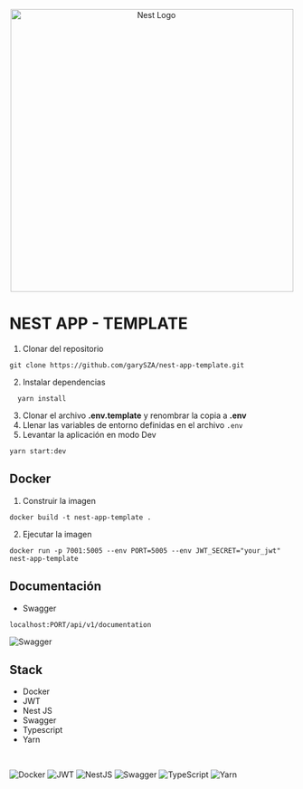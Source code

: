 <p align="center">
  <a href="http://nestjs.com/" target="blank"><img src="https://nestjs.com/img/logo-small.svg" width="500" alt="Nest Logo" /></a>
</p>

# NEST APP - TEMPLATE

1. Clonar del repositorio
```
git clone https://github.com/garySZA/nest-app-template.git
```
2. Instalar dependencias
```
  yarn install
```
3. Clonar el archivo __.env.template__ y renombrar la copia a __.env__
4. Llenar las variables de entorno definidas en el archivo ```.env```
5. Levantar la aplicación en modo Dev
```
yarn start:dev
```

## Docker

1. Construir la imagen
```
docker build -t nest-app-template .
```
2. Ejecutar la imagen
```
docker run -p 7001:5005 --env PORT=5005 --env JWT_SECRET="your_jwt" nest-app-template
```

## Documentación
* Swagger
```
localhost:PORT/api/v1/documentation
```

![Swagger](https://img.shields.io/badge/-Swagger-%23Clojure?style=for-the-badge&logo=swagger&logoColor=white)

## Stack
* Docker
* JWT
* Nest JS
* Swagger
* Typescript
* Yarn

<br/>

![Docker](https://img.shields.io/badge/docker-%230db7ed.svg?style=for-the-badge&logo=docker&logoColor=white)
![JWT](https://img.shields.io/badge/JWT-black?style=for-the-badge&logo=JSON%20web%20tokens)
![NestJS](https://img.shields.io/badge/nestjs-%23E0234E.svg?style=for-the-badge&logo=nestjs&logoColor=white)
![Swagger](https://img.shields.io/badge/-Swagger-%23Clojure?style=for-the-badge&logo=swagger&logoColor=white)
![TypeScript](https://img.shields.io/badge/typescript-%23007ACC.svg?style=for-the-badge&logo=typescript&logoColor=white)
![Yarn](https://img.shields.io/badge/yarn-%232C8EBB.svg?style=for-the-badge&logo=yarn&logoColor=white)